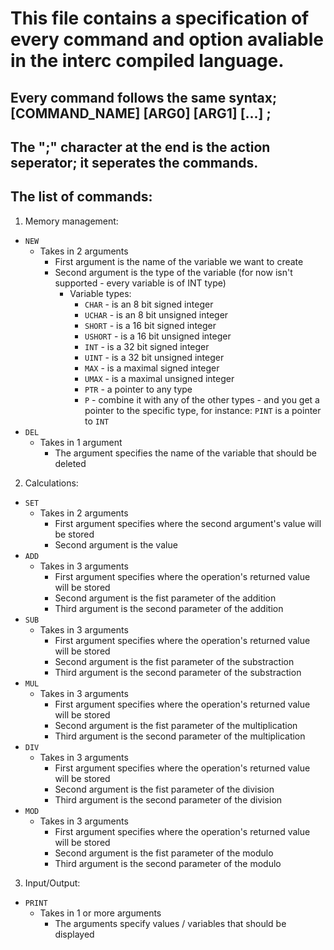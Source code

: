 # This file contains a specification of every command and option avaliable in the interc compiled language.
## Every command follows the same syntax; [COMMAND_NAME] [ARG0] [ARG1] [...] ;
## The ";" character at the end is the action seperator; it seperates the commands.

## The list of commands:
1) Memory management:
- `NEW`
	- Takes in 2 arguments
		- First argument is the name of the variable we want to create
		- Second argument is the type of the variable (for now isn't supported - every variable is of INT type)
			- Variable types:
				- `CHAR` - is an 8 bit signed integer
				- `UCHAR` - is an 8 bit unsigned integer
				- `SHORT` - is a 16 bit signed integer
				- `USHORT` - is a 16 bit unsigned integer
				- `INT` - is a 32 bit signed integer
				- `UINT` - is a 32 bit unsigned integer
				- `MAX` - is a maximal signed integer
				- `UMAX` - is a maximal unsigned integer
				- `PTR` - a pointer to any type
				- `P` - combine it with any of the other types - and you get a pointer to the specific type, for instance: `PINT` is a pointer to `INT`
- `DEL`
	- Takes in 1 argument
		- The argument specifies the name of the variable that should be deleted
2) Calculations:
- `SET`
	- Takes in 2 arguments
		- First argument specifies where the second argument's value will be stored
		- Second argument is the value
- `ADD`
	- Takes in 3 arguments
		- First argument specifies where the operation's returned value will be stored
		- Second argument is the fist parameter of the addition 
		- Third argument is the second parameter of the addition 
- `SUB`
	- Takes in 3 arguments
		- First argument specifies where the operation's returned value will be stored
		- Second argument is the fist parameter of the substraction 
		- Third argument is the second parameter of the substraction 
- `MUL`
	- Takes in 3 arguments
		- First argument specifies where the operation's returned value will be stored
		- Second argument is the fist parameter of the multiplication 
		- Third argument is the second parameter of the multiplication 
- `DIV`
	- Takes in 3 arguments
		- First argument specifies where the operation's returned value will be stored
		- Second argument is the fist parameter of the division 
		- Third argument is the second parameter of the division 
- `MOD`
	- Takes in 3 arguments
		- First argument specifies where the operation's returned value will be stored
		- Second argument is the fist parameter of the modulo 
		- Third argument is the second parameter of the modulo 
3) Input/Output:
- `PRINT`
	- Takes in 1 or more arguments
		- The arguments specify values / variables that should be displayed

